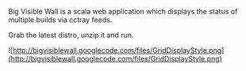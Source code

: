 Big Visible Wall is a scala web application which displays the status of multiple builds via cctray feeds.

Grab the latest distro, unzip it and run.

![http://bigvisiblewall.googlecode.com/files/GridDisplayStyle.png](http://bigvisiblewall.googlecode.com/files/GridDisplayStyle.png)